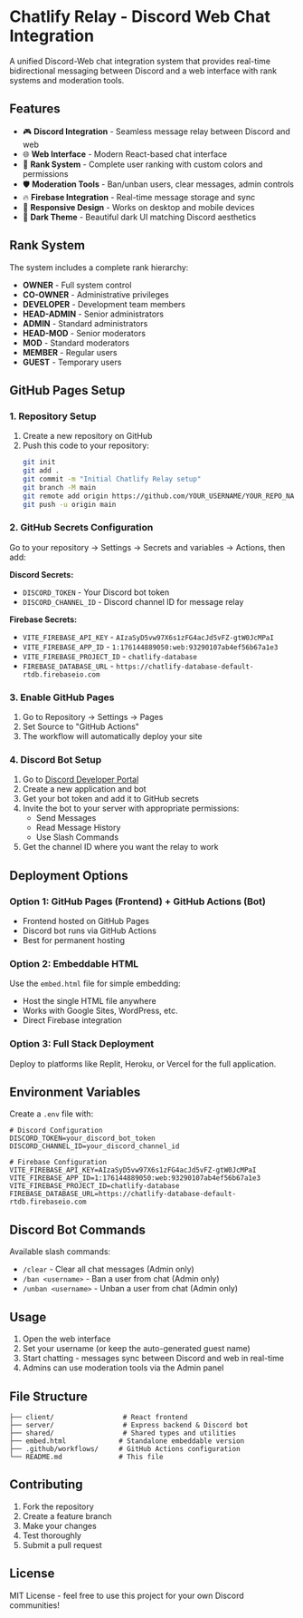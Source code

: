 # Chatlify Relay - Discord Web Chat Integration

A unified Discord-Web chat integration system that provides real-time bidirectional messaging between Discord and a web interface with rank systems and moderation tools.

## Features

- 🎮 **Discord Integration** - Seamless message relay between Discord and web
- 🌐 **Web Interface** - Modern React-based chat interface
- 👑 **Rank System** - Complete user ranking with custom colors and permissions
- 🛡️ **Moderation Tools** - Ban/unban users, clear messages, admin controls
- 🔥 **Firebase Integration** - Real-time message storage and sync
- 📱 **Responsive Design** - Works on desktop and mobile devices
- 🎨 **Dark Theme** - Beautiful dark UI matching Discord aesthetics

## Rank System

The system includes a complete rank hierarchy:
- **OWNER** - Full system control
- **CO-OWNER** - Administrative privileges
- **DEVELOPER** - Development team members
- **HEAD-ADMIN** - Senior administrators
- **ADMIN** - Standard administrators
- **HEAD-MOD** - Senior moderators
- **MOD** - Standard moderators
- **MEMBER** - Regular users
- **GUEST** - Temporary users

## GitHub Pages Setup

### 1. Repository Setup

1. Create a new repository on GitHub
2. Push this code to your repository:
   ```bash
   git init
   git add .
   git commit -m "Initial Chatlify Relay setup"
   git branch -M main
   git remote add origin https://github.com/YOUR_USERNAME/YOUR_REPO_NAME.git
   git push -u origin main
   ```

### 2. GitHub Secrets Configuration

Go to your repository → Settings → Secrets and variables → Actions, then add:

**Discord Secrets:**
- `DISCORD_TOKEN` - Your Discord bot token
- `DISCORD_CHANNEL_ID` - Discord channel ID for message relay

**Firebase Secrets:**
- `VITE_FIREBASE_API_KEY` - `AIzaSyD5vw97X6s1zFG4acJd5vFZ-gtW0JcMPaI`
- `VITE_FIREBASE_APP_ID` - `1:176144889050:web:93290107ab4ef56b67a1e3`
- `VITE_FIREBASE_PROJECT_ID` - `chatlify-database`
- `FIREBASE_DATABASE_URL` - `https://chatlify-database-default-rtdb.firebaseio.com`

### 3. Enable GitHub Pages

1. Go to Repository → Settings → Pages
2. Set Source to "GitHub Actions"
3. The workflow will automatically deploy your site

### 4. Discord Bot Setup

1. Go to [Discord Developer Portal](https://discord.com/developers/applications)
2. Create a new application and bot
3. Get your bot token and add it to GitHub secrets
4. Invite the bot to your server with appropriate permissions:
   - Send Messages
   - Read Message History
   - Use Slash Commands
5. Get the channel ID where you want the relay to work

## Deployment Options

### Option 1: GitHub Pages (Frontend) + GitHub Actions (Bot)
- Frontend hosted on GitHub Pages
- Discord bot runs via GitHub Actions
- Best for permanent hosting

### Option 2: Embeddable HTML
Use the `embed.html` file for simple embedding:
- Host the single HTML file anywhere
- Works with Google Sites, WordPress, etc.
- Direct Firebase integration

### Option 3: Full Stack Deployment
Deploy to platforms like Replit, Heroku, or Vercel for the full application.

## Environment Variables

Create a `.env` file with:

```env
# Discord Configuration
DISCORD_TOKEN=your_discord_bot_token
DISCORD_CHANNEL_ID=your_discord_channel_id

# Firebase Configuration  
VITE_FIREBASE_API_KEY=AIzaSyD5vw97X6s1zFG4acJd5vFZ-gtW0JcMPaI
VITE_FIREBASE_APP_ID=1:176144889050:web:93290107ab4ef56b67a1e3
VITE_FIREBASE_PROJECT_ID=chatlify-database
FIREBASE_DATABASE_URL=https://chatlify-database-default-rtdb.firebaseio.com
```

## Discord Bot Commands

Available slash commands:
- `/clear` - Clear all chat messages (Admin only)
- `/ban <username>` - Ban a user from chat (Admin only)
- `/unban <username>` - Unban a user from chat (Admin only)

## Usage

1. Open the web interface
2. Set your username (or keep the auto-generated guest name)
3. Start chatting - messages sync between Discord and web in real-time
4. Admins can use moderation tools via the Admin panel

## File Structure

```
├── client/                 # React frontend
├── server/                 # Express backend & Discord bot
├── shared/                 # Shared types and utilities
├── embed.html             # Standalone embeddable version
├── .github/workflows/     # GitHub Actions configuration
└── README.md              # This file
```

## Contributing

1. Fork the repository
2. Create a feature branch
3. Make your changes
4. Test thoroughly
5. Submit a pull request

## License

MIT License - feel free to use this project for your own Discord communities!